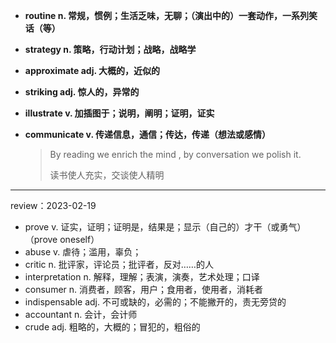 - **routine n. 常规，惯例；生活乏味，无聊；（演出中的）一套动作，一系列笑话（等）**

- **strategy n. 策略，行动计划；战略，战略学**

- **approximate adj. 大概的，近似的**

- **striking adj. 惊人的，异常的**

- **illustrate v. 加插图于；说明，阐明；证明，证实**

- **communicate v. 传递信息，通信；传达，传递（想法或感情）**

  > By reading we enrich the mind , by conversation we polish it.
  >
  > 读书使人充实，交谈使人精明

---

review：2023-02-19

- prove v. 证实，证明；证明是，结果是；显示（自己的）才干（或勇气）（prove oneself）
- abuse v. 虐待；滥用，辜负；
- critic n. 批评家，评论员；批评者，反对……的人
- interpretation n. 解释，理解；表演，演奏，艺术处理；口译
- consumer n. 消费者，顾客，用户；食用者，使用者，消耗者
- indispensable adj. 不可或缺的，必需的；不能撇开的，责无旁贷的
- accountant n. 会计，会计师
- crude adj. 粗略的，大概的；冒犯的，粗俗的
